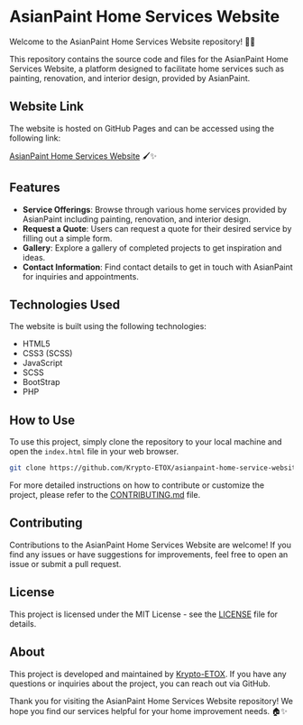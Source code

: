 # AsianPaint Home Services Website

Welcome to the AsianPaint Home Services Website repository! 🏡🎨

This repository contains the source code and files for the AsianPaint Home Services Website, a platform designed to facilitate home services such as painting, renovation, and interior design, provided by AsianPaint.

## Website Link

The website is hosted on GitHub Pages and can be accessed using the following link:

[AsianPaint Home Services Website](https://krypto-etox.github.io/asianpaint-home-service-website/) 🖌️✨

## Features

- **Service Offerings**: Browse through various home services provided by AsianPaint including painting, renovation, and interior design.
- **Request a Quote**: Users can request a quote for their desired service by filling out a simple form.
- **Gallery**: Explore a gallery of completed projects to get inspiration and ideas.
- **Contact Information**: Find contact details to get in touch with AsianPaint for inquiries and appointments.

## Technologies Used

The website is built using the following technologies:

- HTML5
- CSS3 (SCSS)
- JavaScript
- SCSS
- BootStrap
- PHP

## How to Use

To use this project, simply clone the repository to your local machine and open the `index.html` file in your web browser.

```bash
git clone https://github.com/Krypto-ETOX/asianpaint-home-service-website.git
```

For more detailed instructions on how to contribute or customize the project, please refer to the [CONTRIBUTING.md](CONTRIBUTING.md) file.

## Contributing

Contributions to the AsianPaint Home Services Website are welcome! If you find any issues or have suggestions for improvements, feel free to open an issue or submit a pull request.

## License

This project is licensed under the MIT License - see the [LICENSE](LICENSE) file for details.

## About

This project is developed and maintained by [Krypto-ETOX](https://github.com/Krypto-ETOX). If you have any questions or inquiries about the project, you can reach out via GitHub.

Thank you for visiting the AsianPaint Home Services Website repository! We hope you find our services helpful for your home improvement needs. 🏠✨

